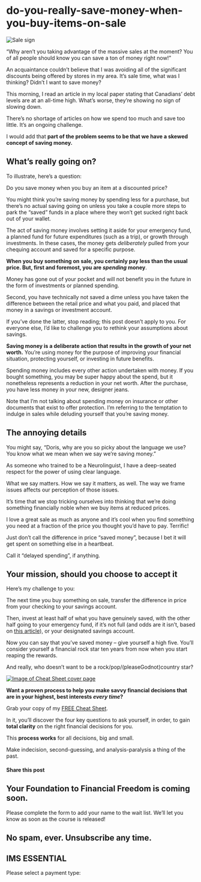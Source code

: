 # do-you-really-save-money-when-you-buy-items-on-sale
![Sale sign](https://yourfinanciallaunchpad.com/wp-content/uploads/elementor/thumbs/Sale-sign-qdc6cpthe1jg09nepcheyd0ymqwyqy89x64timb4aw.jpg "Sale sign")

“Why aren’t you taking advantage of the massive sales at the moment? You of all people should know you can save a ton of money right now!”

An acquaintance couldn’t believe that I was avoiding all of the significant discounts being offered by stores in my area. It’s sale time, what was I thinking? Didn’t I want to save money?

This morning, I read an article in my local paper stating that Canadians’ debt levels are at an all-time high. What’s worse, they’re showing no sign of slowing down.

There’s no shortage of articles on how we spend too much and save too little. It’s an ongoing challenge.

I would add that **part of the problem seems to be that we have a skewed concept of saving money.**

## What’s really going on?

To illustrate, here’s a question:

Do you save money when you buy an item at a discounted price?

You might think you’re saving money by spending less for a purchase, but there’s no actual saving going on unless you take a couple more steps to park the “saved” funds in a place where they won’t get sucked right back out of your wallet.

The act of saving money involves setting it aside for your emergency fund, a planned fund for future expenditures (such as a trip), or growth through investments. In these cases, the money gets *deliberately* pulled from your chequing account and saved for a specific purpose.

**When you buy something on sale, you certainly pay less than the usual price. But, first and foremost, you are *spending* money**.

Money has gone out of your pocket and will not benefit you in the future in the form of investments or planned spending.

Second, you have technically not saved a dime unless you have taken the difference between the retail price and what you paid, and placed that money in a savings or investment account.

If you’ve done the latter, stop reading; this post doesn’t apply to you. For everyone else, I’d like to challenge you to rethink your assumptions about savings.

**Saving money is a deliberate action that results in the growth of your net worth.** You’re using money for the purpose of improving your financial situation, protecting yourself, or investing in future benefits.

Spending money includes every other action undertaken with money. If you bought something, you may be super happy about the spend, but it nonetheless represents a reduction in your net worth. After the purchase, you have less money in your new, designer jeans.

Note that I’m not talking about spending money on insurance or other documents that exist to offer protection. I’m referring to the temptation to indulge in sales while deluding yourself that you’re saving money.

## The annoying details

You might say, “Doris, why are you so picky about the language we use? You know what we mean when we say we’re saving money.”

As someone who trained to be a Neurolinguist, I have a deep-seated respect for the power of using clear language.

What we say matters. How we say it matters, as well. The way we frame issues affects our perception of those issues.

It’s time that we stop tricking ourselves into thinking that we’re doing something financially noble when we buy items at reduced prices.

I love a great sale as much as anyone and it’s cool when you find something you need at a fraction of the price you thought you’d have to pay. Terrific!

Just don’t call the difference in price “saved money”, because I bet it will get spent on something else in a heartbeat.

Call it “delayed spending”, if anything.

## Your mission, should you choose to accept it

Here’s my challenge to you:

The next time you buy something on sale, transfer the difference in price from your checking to your savings account.

Then, invest at least half of what you have genuinely saved, with the other half going to your emergency fund, if it’s not full (and odds are it isn’t, based on [this article](http://ottawacitizen.com/news/local-news/new-survey-finds-42-per-cent-of-ontarians-live-paycheque-to-paycheque)), or your designated savings account.

Now you can say that you’ve saved money – give yourself a high five. You’ll consider yourself a financial rock star ten years from now when you start reaping the rewards.

And really, who doesn’t want to be a rock/pop/(pleaseGodnot)country star?

[![Image of Cheat Sheet cover page](https://yourfinanciallaunchpad.com/wp-content/uploads/elementor/thumbs/Image-of-Cheat-Sheet-cover-page-1-qdc6cl407hkwfe9g4kotczrg98wq9qflnb0lcioeeg.png "Image of Cheat Sheet cover page")](attachments/4-questions-cheat-sheet.jpg)

**Want a proven process to help you make savvy financial decisions that are in your highest, best interests *every time*?**

Grab your copy of my [FREE Cheat Sheet](https://yourfinanciallaunchpad.com/4-questions-cheat-sheet/).

In it, you’ll discover the four key questions to ask yourself, in order, to gain **total clarity** on the right financial decisions for you.

This **process works** for all decisions, big and small.

Make indecision, second-guessing, and analysis-paralysis a thing of the past.

#### Share this post

## Your Foundation to Financial Freedom is coming soon.

Please complete the form to add your name to the wait list. We’ll let you know as soon as the course is released!

## No spam, ever. Unsubscribe any time.

## IMS ESSENTIAL

Please select a payment type:
